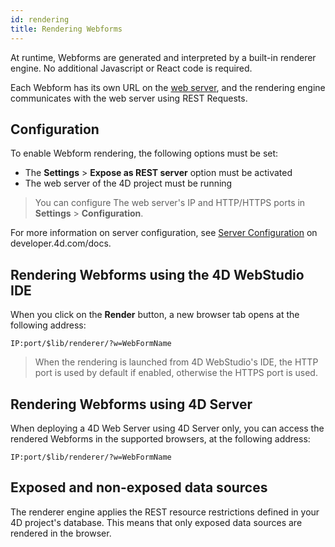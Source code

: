 ```yaml
---
id: rendering
title: Rendering Webforms
---
```


At runtime, Webforms are generated and interpreted by a built-in renderer engine. No additional Javascript or React code is required. 

Each Webform has its own URL on the [web server](https://developer.4d.com/docs/en/WebServer/webServer.html), and the rendering engine communicates with the web server using REST Requests.

## Configuration

To enable Webform rendering, the following options must be set:

* The **Settings** > **Expose as REST server** option must be activated 
* The web server of the 4D project must be running

> You can configure The web server's IP and HTTP/HTTPS ports in **Settings** > 
**Configuration**.

For more information on server configuration, see [Server Configuration](https://developer.4d.com/docs/en/REST/configuration.html) on developer.4d.com/docs.

## Rendering Webforms using the 4D WebStudio IDE

When you click on the **Render** button, a new browser tab opens at the following address:

`IP:port/$lib/renderer/?w=WebFormName`

> When the rendering is launched from 4D WebStudio's IDE, the HTTP port is used by default if enabled, otherwise the HTTPS port is used.

## Rendering Webforms using 4D Server

When deploying a 4D Web Server using 4D Server only, you can access the rendered 
Webforms in the supported browsers, at the following address:

`IP:port/$lib/renderer/?w=WebFormName`

## Exposed and non-exposed data sources 

The renderer engine applies the REST resource restrictions defined in your 4D project's database. This means that only exposed data sources are rendered in the browser. 
